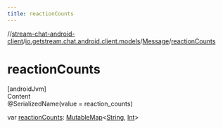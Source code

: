 ```yaml
---
title: reactionCounts
---
```

//[stream-chat-android-client](../../../index.md)/[io.getstream.chat.android.client.models](../index.md)/[Message](index.md)/[reactionCounts](reactionCounts.md)



# reactionCounts  
[androidJvm]  
Content  
@SerializedName(value = reaction_counts)  
  
var [reactionCounts](reactionCounts.md): [MutableMap](https://kotlinlang.org/api/latest/jvm/stdlib/kotlin.collections/-mutable-map/index.html)&lt;[String](https://kotlinlang.org/api/latest/jvm/stdlib/kotlin/-string/index.html), [Int](https://kotlinlang.org/api/latest/jvm/stdlib/kotlin/-int/index.html)&gt;  



